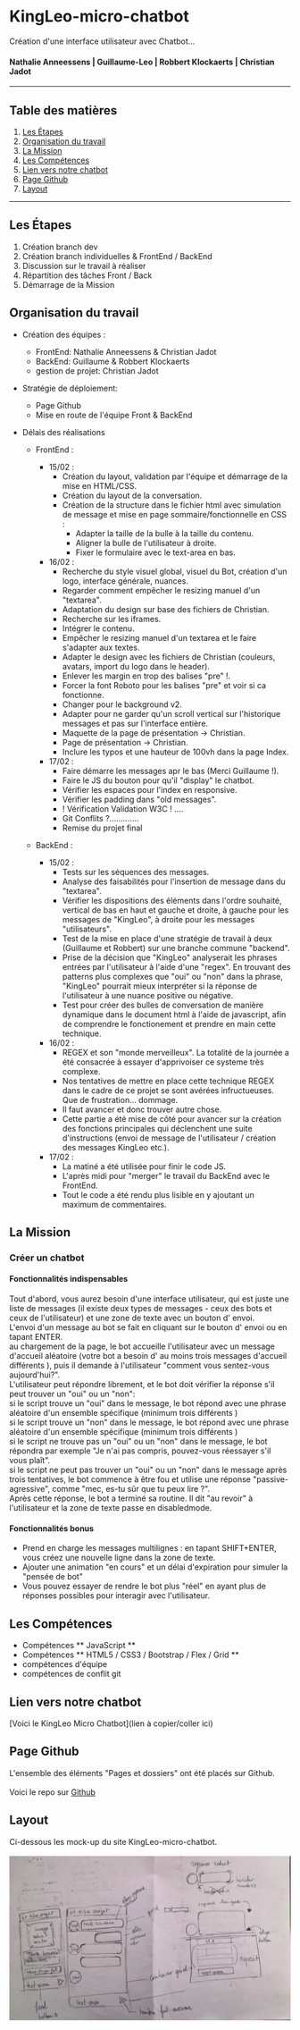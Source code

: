 # KingLeo-micro-chatbot
Création d'une interface utilisateur avec Chatbot...<br>
#### Nathalie Anneessens | Guillaume-Leo | Robbert Klockaerts | Christian Jadot

***

## Table des matières
1. [Les Étapes](#Les-Etapes)
2. [Organisation du travail](#Organisation-du-travail)
3. [La Mission](#La-Mission)
4. [Les Compétences](#Les-Compétences)
5. [Lien vers notre chatbot](#Lien-vers-notre-chatbot)
6. [Page Github](#Page-Github)
7. [Layout](#Layout)

***

<a name="Les-Etapes"></a>
## Les Étapes
1. Création branch dev
2. Création branch individuelles & FrontEnd / BackEnd
3. Discussion sur le travail à réaliser
4. Répartition des tâches Front / Back
5. Démarrage de la Mission

<a name="Organisation-du-travail"></a>
## Organisation du travail
- Création des équipes :
  - FrontEnd: Nathalie Anneessens & Christian Jadot
  - BackEnd: Guillaume & Robbert Klockaerts
  - gestion de projet: Christian Jadot

- Stratégie de déploiement:
  - Page Github
  - Mise en route de l'équipe Front & BackEnd

- Délais des réalisations
  - FrontEnd :
    - 15/02 :
      - Création du layout, validation par l'équipe et démarrage de la mise en HTML/CSS.<br>
      - Création du layout de la conversation.<br>
      - Création de la structure dans le fichier html avec simulation de message et mise en page sommaire/fonctionnelle en CSS :<br>
        - Adapter la taille de la bulle à la taille du contenu.<br>
        - Aligner la bulle de l'utilisateur à droite.<br>
        - Fixer le formulaire avec le text-area en bas.<br>
    - 16/02 :
      - Recherche du style visuel global, visuel du Bot, création d'un logo, interface générale, nuances.<br>
      - Regarder comment empêcher le resizing manuel d'un "textarea".<br>
      - Adaptation du design sur base des fichiers de Christian.<br>
      - Recherche sur les iframes.<br>
      - Intégrer le contenu.<br>
      - Empêcher le resizing manuel d'un textarea et le faire s'adapter aux textes.<br>
      - Adapter le design avec les fichiers de Christian (couleurs, avatars, import du logo dans le header).<br>
      - Enlever les margin en trop des balises "pre" !.<br>
      - Forcer la font Roboto pour les balises "pre" et voir si ca fonctionne.<br>
      - Changer pour le background v2.<br>
      - Adapter pour ne garder qu'un scroll vertical sur l'historique messages et pas sur l'interface entière.<br>
      - Maquette de la page de présentation -> Christian.<br>
      - Page de présentation -> Christian.<br>
      - Inclure les typos et une hauteur de 100vh dans la page Index.<br>
    - 17/02 :
      - Faire démarre les messages apr le bas (Merci Guillaume !).<br>
      - Faire le JS du bouton pour qu'il "display" le chatbot.<br>
      - Vérifier les espaces pour l'index en responsive.<br>
      - Vérifier les padding dans "old messages".<br>
      - ! Vérification Validation W3C ! ....
      - Git Conflits ?.............
      - Remise du projet final<br>

  - BackEnd :
    - 15/02 :
      - Tests sur les séquences des messages.<br>
      - Analyse des faisabilités pour l'insertion de message dans du "textarea".<br>
      - Vérifier les dispositions des éléments dans l'ordre souhaité, vertical de bas en haut et gauche et droite, à gauche pour les messages de "KingLeo", à droite pour les messages "utilisateurs".<br>
      - Test de la mise en place d'une stratégie de travail à deux (Guillaume et Robbert) sur une branche commune "backend".<br>
      - Prise de la décision que "KingLeo" analyserait les phrases entrées par l'utilisateur à l'aide d'une "regex". En trouvant des patterns plus complexes que "oui" ou "non" dans la phrase, "KingLeo" pourrait mieux interpréter si la réponse de l'utilisateur à une nuance positive ou négative.<br>
      - Test pour créer des bulles de conversation de manière dynamique dans le document html à l'aide de javascript, afin de  comprendre le fonctionement et prendre en main cette technique.<br>
    - 16/02 :
      - REGEX et son "monde merveilleux". La totalité de la journée a été consacrée à essayer d'apprivoiser ce systeme très complexe.<br>
      - Nos tentatives de mettre en place cette technique REGEX dans le cadre de ce projet se sont avérées infructueuses. Que de frustration... dommage.<br>
      - Il faut avancer et donc trouver autre chose.<br>
      - Cette partie a été mise de côté pour avancer sur la création des fonctions principales qui déclenchent une suite d'instructions (envoi de message de l'utilisateur / création des messages KingLeo etc.).<br>
    - 17/02 :
      - La matiné a été utilisée pour finir le code JS.<br>
      - L'après midi pour "merger" le travail du BackEnd avec le FrontEnd.<br>
      - Tout le code a été rendu plus lisible en y ajoutant un maximum de commentaires.

<a name="La-Mission"></a>
## La Mission
### Créer un chatbot
#### Fonctionnalités indispensables
Tout d'abord, vous aurez besoin d'une interface utilisateur, qui est juste une liste de messages (il existe deux types de messages - ceux des bots et ceux de l'utilisateur) et une zone de texte avec un bouton d' envoi.<br>
L'envoi d'un message au bot se fait en cliquant sur le bouton d' envoi ou en tapant ENTER.<br>
au chargement de la page, le bot accueille l'utilisateur avec un message d'accueil aléatoire (votre bot a besoin d' au moins trois messages d'accueil différents ), puis il demande à l'utilisateur "comment vous sentez-vous aujourd'hui?".<br>
L'utilisateur peut répondre librement, et le bot doit vérifier la réponse s'il peut trouver un "oui" ou un "non":<br>
si le script trouve un "oui" dans le message, le bot répond avec une phrase aléatoire d'un ensemble spécifique (minimum trois différents )<br>
si le script trouve un "non" dans le message, le bot répond avec une phrase aléatoire d'un ensemble spécifique (minimum trois différents )<br>
si le script ne trouve pas un "oui" ou un "non" dans le message, le bot répondra par exemple "Je n'ai pas compris, pouvez-vous réessayer s'il vous plaît".<br>
si le script ne peut pas trouver un "oui" ou un "non" dans le message après trois tentatives, le bot commence à être fou et utilise une réponse "passive-agressive", comme "mec, es-tu sûr que tu peux lire ?".<br>
Après cette réponse, le bot a terminé sa routine. Il dit "au revoir" à l'utilisateur et la zone de texte passe en disabledmode.
#### Fonctionnalités bonus
- Prend en charge les messages multilignes : en tapant SHIFT+ENTER, vous créez une nouvelle ligne dans la zone de texte.
- Ajouter une animation "en cours" et un délai d'expiration pour simuler la "pensée de bot"
- Vous pouvez essayer de rendre le bot plus "réel" en ayant plus de réponses possibles pour interagir avec l'utilisateur.

<a name="Les-Compétences"></a>
## Les Compétences
- Compétences ** JavaScript **
- Compétences ** HTML5 / CSS3 / Bootstrap / Flex / Grid ** 
- compétences d'équipe
- compétences de conflit git

<a name="Lien-vers-notre-chatbot"></a>
## Lien vers notre chatbot
[Voici le KingLeo Micro Chatbot](lien à copier/coller ici)

<a name="Page-Github"></a>
## Page Github
L'ensemble des éléments "Pages et dossiers" ont été placés sur Github.<br>  
Voici le repo sur [Github](https://github.com/ChristianJadot/KingLeo-micro-chatbot/)<br>

<a name=""></a>
## Layout
Ci-dessous les mock-up du site KingLeo-micro-chatbot.<br>  
![Wireframe 1](layout-brouillon/layout-papier.jpg)<br>
